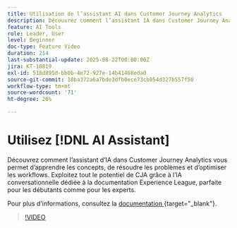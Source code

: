 ```yaml
---
title: Utilisation de l’assistant AI dans Customer Journey Analytics
description: Découvrez comment l’assistant IA dans Customer Journey Analytics vous permet d’apprendre les concepts, de résoudre les problèmes et d’optimiser les workflows.
feature: AI Tools
role: Leader, User
level: Beginner
doc-type: Feature Video
duration: 214
last-substantial-update: 2025-08-22T00:00:00Z
jira: KT-18819
exl-id: 518d895d-bb0b-4e72-927e-14b41468eda0
source-git-commit: 18ba372a6a7bde3dfb0ece73cb054d327b557f50
workflow-type: tm+mt
source-wordcount: '71'
ht-degree: 26%

---
```


# Utilisez [!DNL AI Assistant]

Découvrez comment l’assistant d’IA dans Customer Journey Analytics vous permet d’apprendre les concepts, de résoudre les problèmes et d’optimiser les workflows. Exploitez tout le potentiel de CJA grâce à l’IA conversationnelle dédiée à la documentation Experience League, parfaite pour les débutants comme pour les experts.

Pour plus d’informations, consultez la [&#x200B; documentation &#x200B;](https://experienceleague.adobe.com/fr/docs/analytics-platform/using/cja-overview/cja-b2c-overview/ai-assistant){target="_blank"}.

>[!VIDEO](https://video.tv.adobe.com/v/3471136/?learn=on)
